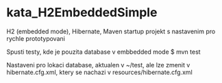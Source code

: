 # kata_H2EmbeddedSimple
H2 (embedded mode), Hibernate, Maven startup projekt s nastavenim pro rychle prototypovani

Spusti testy, kde je pouzita database v embbedded mode
$ mvn test

Nastaveni pro lokaci database, aktualen v ~/test, ale lze zmenit v hibernate.cfg.xml, ktery se nachazi
v resources/hibernate.cfg.xml
